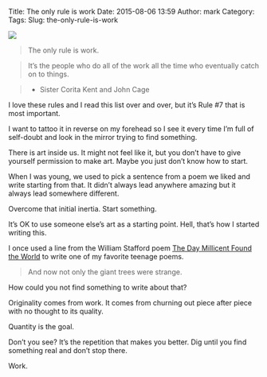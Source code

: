 Title: The only rule is work
Date: 2015-08-06 13:59
Author: mark
Category: 
Tags: 
Slug: the-only-rule-is-work

<img src="https://cdn-images-2.medium.com/max/800/1*BC63h62v5jT6_mBwVLcDFA.jpeg"  />

> The only rule is work.

> It’s the people who do all of the work all the time who eventually catch on to things.

> - Sister Corita Kent and John Cage

I love these rules and I read this list over and over, but it’s Rule #7 that is most important.

I want to tattoo it in reverse on my forehead so I see it every time I’m full of self-doubt and look in the mirror trying to find something.

There is art inside us. It might not feel like it, but you don’t have to give yourself permission to make art. Maybe you just don’t know how to start.

When I was young, we used to pick a sentence from a poem we liked and write starting from that. It didn’t always lead anywhere amazing but it always lead somewhere different.

Overcome that initial inertia. Start something.

It’s OK to use someone else’s art as a starting point. Hell, that’s how I started writing this.

I once used a line from the William Stafford poem [The Day Millicent Found the World](http://www.poetryfoundation.org/poetrymagazine/browse/150/6#!/20601263) to write one of my favorite teenage poems.

> And now not only the giant trees were strange.

How could you not find something to write about that?

Originality comes from work. It comes from churning out piece after piece with no thought to its quality.

Quantity is the goal.

Don’t you see? It’s the repetition that makes you better. Dig until you find something real and don’t stop there.

Work.

